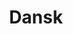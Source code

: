 ---
tags: []
title: Dansk
weight: 31
description: "
**Klant:** Dansk, in opdracht van DBK <br> 
**Werkzaamheden:** Design en Front-end ondersteuning <br> 
**Website:** <a href='https://www.dansk.nl'>https://www.dansk.nl</a><br>
**Periode:** Winter 2015"
logo: /images/logos/dansk.png
---